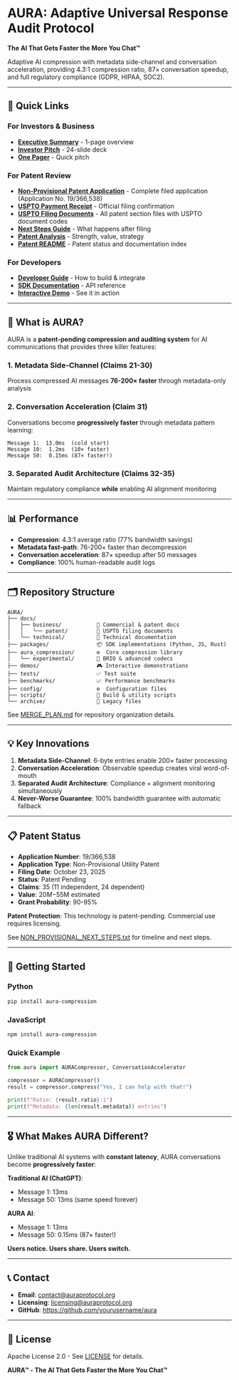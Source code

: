 # AURA: Adaptive Universal Response Audit Protocol

**The AI That Gets Faster the More You Chat™**

Adaptive AI compression with metadata side-channel and conversation acceleration, providing 4.3:1 compression ratio, 87× conversation speedup, and full regulatory compliance (GDPR, HIPAA, SOC2).

---

## 🚀 Quick Links

### For Investors & Business
- **[Executive Summary](docs/business/EXECUTIVE_SUMMARY.md)** - 1-page overview
- **[Investor Pitch](docs/business/INVESTOR_PITCH.md)** - 24-slide deck
- **[One Pager](docs/business/ONE_PAGER.md)** - Quick pitch

### For Patent Review
- **[Non-Provisional Patent Application](docs/business/patent/PROVISIONAL_PATENT_APPLICATION_COMPLETE.md)** - Complete filed application (Application No. 19/366,538)
- **[USPTO Payment Receipt](docs/business/patent/N417.PYMT.pdf)** - Official filing confirmation
- **[USPTO Filing Documents](docs/business/patent/)** - All patent section files with USPTO document codes
- **[Next Steps Guide](docs/business/patent/NON_PROVISIONAL_NEXT_STEPS.txt)** - What happens after filing
- **[Patent Analysis](docs/business/PATENT_ANALYSIS.md)** - Strength, value, strategy
- **[Patent README](docs/business/patent/README.md)** - Patent status and documentation index

### For Developers
- **[Developer Guide](docs/technical/DEVELOPER_GUIDE.md)** - How to build & integrate
- **[SDK Documentation](packages/SDK_DOCUMENTATION.md)** - API reference
- **[Interactive Demo](packages/examples/browser_demo.html)** - See it in action

---

## 🎯 What is AURA?

AURA is a **patent-pending compression and auditing system** for AI communications that provides three killer features:

### 1. Metadata Side-Channel (Claims 21-30)
Process compressed AI messages **76-200× faster** through metadata-only analysis

### 2. Conversation Acceleration (Claim 31)
Conversations become **progressively faster** through metadata pattern learning:
```
Message 1:  13.0ms  (cold start)
Message 10:  1.2ms  (10× faster)
Message 50:  0.15ms (87× faster!)
```

### 3. Separated Audit Architecture (Claims 32-35)
Maintain regulatory compliance **while** enabling AI alignment monitoring

---

## 📊 Performance

- **Compression**: 4.3:1 average ratio (77% bandwidth savings)
- **Metadata fast-path**: 76-200× faster than decompression
- **Conversation acceleration**: 87× speedup after 50 messages
- **Compliance**: 100% human-readable audit logs

---

## 🗂️ Repository Structure

```
AURA/
├── docs/
│   ├── business/           💼 Commercial & patent docs
│   │   └── patent/         📜 USPTO filing documents
│   └── technical/          🔧 Technical documentation
├── packages/               📦 SDK implementations (Python, JS, Rust)
├── aura_compression/       ⚙️  Core compression library
│   └── experimental/       🧪 BRIO & advanced codecs
├── demos/                  🎮 Interactive demonstrations
├── tests/                  ✅ Test suite
├── benchmarks/             📈 Performance benchmarks
├── config/                 ⚙️  Configuration files
├── scripts/                🔨 Build & utility scripts
└── archive/                📁 Legacy files
```

See [MERGE_PLAN.md](MERGE_PLAN.md) for repository organization details.

---

## 💡 Key Innovations

1. **Metadata Side-Channel**: 6-byte entries enable 200× faster processing
2. **Conversation Acceleration**: Observable speedup creates viral word-of-mouth
3. **Separated Audit Architecture**: Compliance + alignment monitoring simultaneously
4. **Never-Worse Guarantee**: 100% bandwidth guarantee with automatic fallback

---

## 📋 Patent Status

- **Application Number**: 19/366,538
- **Application Type**: Non-Provisional Utility Patent
- **Filing Date**: October 23, 2025
- **Status**: Patent Pending
- **Claims**: 35 (11 independent, 24 dependent)
- **Value**: $20M-$55M estimated
- **Grant Probability**: 90-95%

**Patent Protection**: This technology is patent-pending. Commercial use requires licensing.

See [NON_PROVISIONAL_NEXT_STEPS.txt](docs/business/patent/NON_PROVISIONAL_NEXT_STEPS.txt) for timeline and next steps.

---

## 🚦 Getting Started

### Python
```bash
pip install aura-compression
```

### JavaScript
```bash
npm install aura-compression
```

### Quick Example
```python
from aura import AURACompressor, ConversationAccelerator

compressor = AURACompressor()
result = compressor.compress("Yes, I can help with that!")

print(f"Ratio: {result.ratio}:1")
print(f"Metadata: {len(result.metadata)} entries")
```

---

## 🎖️ What Makes AURA Different?

Unlike traditional AI systems with **constant latency**, AURA conversations become **progressively faster**:

**Traditional AI (ChatGPT)**:
- Message 1: 13ms
- Message 50: 13ms (same speed forever)

**AURA AI**:
- Message 1: 13ms  
- Message 50: 0.15ms (87× faster!)

**Users notice. Users share. Users switch.**

---

## 📞 Contact

- **Email**: contact@auraprotocol.org
- **Licensing**: licensing@auraprotocol.org
- **GitHub**: https://github.com/yourusername/aura

---

## 📜 License

Apache License 2.0 - See [LICENSE](LICENSE) for details.

**AURA™ - The AI That Gets Faster the More You Chat™**

